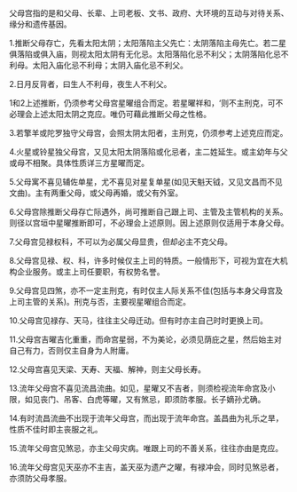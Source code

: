 父母宫指的是和父母、长辈、上司老板、文书、政府、大环境的互动与对待关系、缘分和遗传基因。

1.推断父母存亡，先看太阳太阴；太阳落陷主父先亡：太阴落陷主母先亡。若二星俱落陷或俱入庙，则视太阳太阴有无化忌。太阳落陷化忌不利父；太阴落陷化忌不利母。太阳入庙化忌不利母；太阴入庙化忌不利父。

2.日月反背者，曰生人不利母，夜生人不利父。

1和2上述推断，仍须参考父母宫星曜组合而定。若星曜祥和，‘则不主刑克，可不必理会上述太阳太阴之克应。唯仍可藉此推断父母之性格。

3.若擎羊或陀罗独守父母宫，会照太阴太阳者，主刑克，仍须参考上述克应而定。

4.火星或铃星独父母宫，又见太阳太阴落陷或化忌者，主二姓延生。或主幼年与父或母不相聚。具体性质详三方星曜而定。

5.父母寓不喜见辅佐单星，尤不喜见对星复单星(如见天魁天钺，又见文昌而不见文曲)。主有两重父母，或父母再婚，或父有外室。

6.父母宫除推断父母存亡际遇外，尚可推断自己跟上司、主管及主管机构的关系。则径以宫垣中星曜推断即可，不必理会上述原则。因上述原则仅适用于本身父母。

7.父母宫见禄权科，不可以为必属父母显贵，但却必主不克父母。

8.父母宫见禄、权、科，许多时候仅主上司的特质。一般情形下，可视为宜在大机构企业服务。或主上司任要职，有权势名誉。

9.父母宫见四煞，亦不一定主刑克，有时仅主人际关系不佳(包括与本身父母宫及上司主管的关系)。刑克与否，主要视星曜组合而定。

10.父母宫见禄存、天马，往往主父母迁动。但有时亦主自己时时更换上司。

11.父母宫吉曜吉化重重，而命宫星弱，不为美论，必须见荫庇之星，然后始主对自己有力，否则仅主自身为人附庸。

12.父母宫喜见天梁、天寿、天福、解神，则主父母长寿。

13.流年父母宫不喜见流昌流曲。如见，星曜又不吉者，则须检视流年命宫及小限，如见丧门、吊客、白虎等曜，又有煞忌，即须防孝服。长子嫡孙尤确。

14.有时流昌流曲不出现于流年父母宫，而出现于流年命宫。盖昌曲为礼乐之旱，性质不佳时即主丧服之礼。

15.流年父母宫见煞忌，亦主父母灾病。唯跟上司的不善关系，往往亦由是克应。

16.流年父母宫见天巫亦不主吉，盖天巫为遗产之曜，有禄冲会，同时见煞忌者，亦须防父母孝服。